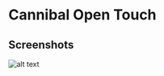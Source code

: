 Cannibal Open Touch 
=============

## Screenshots
![alt text](https://www.dropbox.com/s/y4aauw6prh35vih/Screenshot_2014-08-30-22-22-56.png?dl=1 "Logo Title Text 1")
